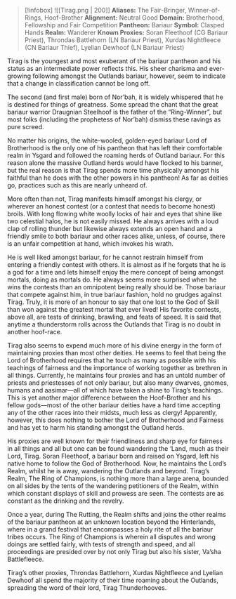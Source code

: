 > [!infobox]
> ![[Tirag.png | 200]]
>  **Aliases:** The Fair-Bringer, Winner-of-Rings, Hoof-Brother
> **Alignment:** Neutral Good
> **Domain:** Brotherhood, Fellowship and Fair Competition
> **Pantheon:** Bariaur
> **Symbol:** Clasped Hands
> **Realm:** Wanderer
> **Known Proxies:** Soran Fleethoof (CG Bariaur Priest), Throndas Battlehorn (LN Bariaur Priest), Xurdas Nightfleece (CN Bariaur Thief), Lyelian Dewhoof (LN Bariaur Priest)

Tirag is the youngest and most exuberant of the bariaur pantheon and his status as an intermediate power reflects this. His sheer charisma and ever-growing following amongst the Outlands bariaur, however, seem to indicate that a change in classification cannot be long off.

The second (and first male) born of Nor’bah, it is widely whispered that he is destined for things of greatness. Some spread the chant that the great bariaur warrior Draugnian Steelhoof is the father of the “Ring-Winner”, but most folks (including the prophetess of  Nor’bah) dismiss these ravings as pure screed. 

No matter his origins, the white-wooled, golden-eyed bariaur Lord of Brotherhood is the only one of his pantheon that has left their comfortable realm in Ysgard and followed the roaming herds of Outland bariaur. For this reason alone the massive Outland herds would have flocked to his banner, but the real reason is that Tirag spends more time physically amongst his faithful than he does with the other powers in his pantheon! As far as deities go,  practices such as this are nearly unheard of. 

More often than not, Tirag manifests himself amongst his clergy, or wherever an honest contest (or a contest that needs to become honest) broils. With long flowing white woolly locks of hair and eyes that shine like two celestial halos, he is not easily missed. He always arrives with a loud clap of rolling thunder but likewise always extends an open hand and a  friendly smile to both bariaur and other races alike, unless, of course, there is an unfair competition at hand, which invokes his wrath. 

He is well liked amongst bariaur, for he cannot restrain himself from entering a friendly contest with others. It is almost as if he forgets that he is a god for a time and lets himself enjoy the mere concept of being amongst mortals, doing as mortals do. He always seems more surprised when he wins the contests than an omnipotent being really should be. Those bariaur that compete against him, in true bariaur fashion, hold no grudges against Tirag. Truly, it is more of an honour to say that one lost to the God of Skill than won against the greatest mortal that ever lived! His favorite contests, above all, are tests of drinking, brawling, and feats of speed. It is said that anytime a thunderstorm rolls across the Outlands that Tirag is no doubt in another hoof-race. 

Tirag also seems to expend much more of his divine energy in the form of maintaining proxies than most other deities. He seems to feel that being the Lord of Brotherhood requires that he touch as many as possible with his teachings of fairness and the importance of working together as brethren in all things. Currently, he maintains four proxies and has an untold number of priests and priestesses of not only bariaur, but also many dwarves, gnomes, humans and aasimar—all of which have taken a shine to Tirag’s teachings. This is yet another major difference between the Hoof-Brother and his fellow gods—most of the other bariaur deities have a hard time accepting any of the other races into their midsts, much less as clergy! Apparently, however, this does nothing to bother the Lord of Brotherhood and Fairness and has yet to harm his standing amongst the Outland herds. 

His proxies are well known for their friendliness and sharp eye for fairness in all things  and all but one can be found wandering the ‘Land, much as their Lord, Tirag. Soran Fleethoof, a bariaur born and raised on Ysgard, left his native home to follow the God of Brotherhood. Now, he maintains the Lord’s Realm, whilst he is away, wandering the Outlands and beyond. Tirag’s Realm, The Ring of Champions, is nothing more than a large arena, bounded on all sides by the tents of the wandering petitioners of the Realm, within which constant displays of skill and prowess are seen. The contests are as constant as the drinking and the revelry.

Once a year, during The Rutting, the Realm shifts and joins the other realms of the bariaur pantheon at an unknown location beyond the Hinterlands, where in a grand festival that encompasses a holy rite of all the bariaur tribes occurs. The Ring of Champions is wherein all disputes and wrong doings are settled fairly, with tests of strength and speed, and all proceedings are presided over by  not only Tirag but also his sister, Va’sha Battlefleece. 

Tirag’s other proxies, Throndas Battlehorn, Xurdas Nightfleece and Lyelian Dewhoof all spend the majority of their time roaming about the Outlands, spreading the word of their lord, Tirag Thunderhooves.  
